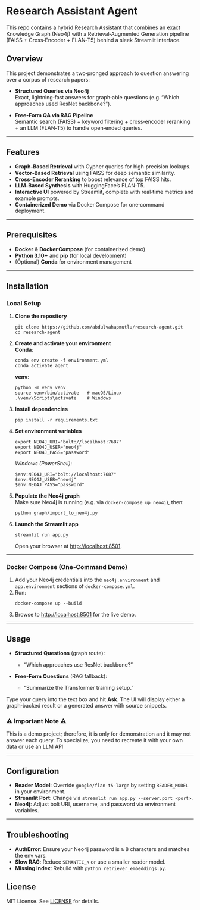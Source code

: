 # Research Assistant Agent

This repo contains a hybrid Research Assistant that combines an exact Knowledge Graph (Neo4j) with a Retrieval‑Augmented Generation pipeline (FAISS + Cross‑Encoder + FLAN‑T5) behind a sleek Streamlit interface.

## Overview

This project demonstrates a two‑pronged approach to question answering over a corpus of research papers:

- **Structured Queries via Neo4j**  
  Exact, lightning‑fast answers for graph‑able questions (e.g. “Which approaches used ResNet backbone?”).

- **Free‑Form QA via RAG Pipeline**  
  Semantic search (FAISS) + keyword filtering + cross‑encoder reranking + an LLM (FLAN‑T5) to handle open‑ended queries.

---

## Features

- **Graph‑Based Retrieval** with Cypher queries for high‑precision lookups.  
- **Vector‑Based Retrieval** using FAISS for deep semantic similarity.  
- **Cross‑Encoder Reranking** to boost relevance of top FAISS hits.  
- **LLM‑Based Synthesis** with HuggingFace’s FLAN‑T5.  
- **Interactive UI** powered by Streamlit, complete with real‑time metrics and example prompts.  
- **Containerized Demo** via Docker Compose for one‑command deployment.

---

## Prerequisites

- **Docker** & **Docker Compose** (for containerized demo)  
- **Python 3.10+** and **pip** (for local development)  
- (Optional) **Conda** for environment management

---

## Installation

### Local Setup

1. **Clone the repository**  
   ```
   git clone https://github.com/abdulvahapmutlu/research-agent.git
   cd research-agent
   ```

2. **Create and activate your environment**  
   **Conda**:  
   ```
   conda env create -f environment.yml
   conda activate agent
   ```  
   **venv**:  
   ```
   python -m venv venv
   source venv/bin/activate   # macOS/Linux
   .\venv\Scripts\activate    # Windows
   ```

3. **Install dependencies**  
   ```
   pip install -r requirements.txt
   ```

4. **Set environment variables**  
   ```
   export NEO4J_URI="bolt://localhost:7687"
   export NEO4J_USER="neo4j"
   export NEO4J_PASS="password"
   ```  
   *Windows (PowerShell)*:  
   ```
   $env:NEO4J_URI="bolt://localhost:7687"
   $env:NEO4J_USER="neo4j"
   $env:NEO4J_PASS="password"
   ```

5. **Populate the Neo4j graph**  
   Make sure Neo4j is running (e.g. via `docker-compose up neo4j`), then:  
   ```
   python graph/import_to_neo4j.py
   ```

6. **Launch the Streamlit app**  
   ```
   streamlit run app.py
   ```  
   Open your browser at [http://localhost:8501](http://localhost:8501).

---

### Docker Compose (One‑Command Demo)

1. Add your Neo4j credentials into the `neo4j.environment` and `app.environment` sections of `docker-compose.yml`.  
2. Run:
   ```
   docker-compose up --build
   ```  
3. Browse to [http://localhost:8501](http://localhost:8501) for the live demo.

---

## Usage

- **Structured Questions** (graph route):  
  - “Which approaches use ResNet backbone?”  

- **Free‑Form Questions** (RAG fallback):  
  - “Summarize the Transformer training setup.”  

Type your query into the text box and hit **Ask**. The UI will display either a graph‑backed result or a generated answer with source snippets.

### ⚠️ Important Note ⚠️
This is a demo project; therefore, it is only for demonstration and it may not answer each query. To specialize, you need to recreate it with your own data or use an LLM API

---

## Configuration

- **Reader Model**: Override `google/flan-t5-large` by setting `READER_MODEL` in your environment.  
- **Streamlit Port**: Change via `streamlit run app.py --server.port <port>`.  
- **Neo4j**: Adjust bolt URI, username, and password via environment variables.

---

## Troubleshooting

- **AuthError**: Ensure your Neo4j password is ≥ 8 characters and matches the env vars.  
- **Slow RAG**: Reduce `SEMANTIC_K` or use a smaller reader model.  
- **Missing Index**: Rebuild with `python retriever_embeddings.py`.

## License

MIT License. See [LICENSE](LICENSE) for details.
